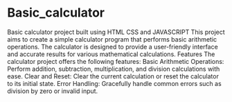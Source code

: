 # Basic_calculator
Basic calculator project built using HTML CSS and JAVASCRIPT
This project aims to create a simple calculator program that performs basic arithmetic operations. 
The calculator is designed to provide a user-friendly interface and accurate results for various mathematical calculations.
Features
The calculator project offers the following features:
Basic Arithmetic Operations: Perform addition, subtraction, multiplication, and division calculations with ease.
Clear and Reset: Clear the current calculation or reset the calculator to its initial state.
Error Handling: Gracefully handle common errors such as division by zero or invalid input.
